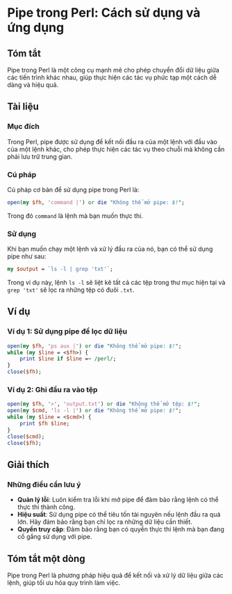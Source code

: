 <!--
Meta Description: # Pipe trong Perl: Cách sử dụng và ứng dụng ## Tóm tắt Pipe trong Perl là một công cụ mạnh mẽ cho phép chuyển đổi dữ liệu giữa các tiến trình khác nha...
Meta Keywords: pipe, perl, dụng, lệnh, trong
-->

# Pipe trong Perl: Cách sử dụng và ứng dụng

## Tóm tắt
Pipe trong Perl là một công cụ mạnh mẽ cho phép chuyển đổi dữ liệu giữa các tiến trình khác nhau, giúp thực hiện các tác vụ phức tạp một cách dễ dàng và hiệu quả.

## Tài liệu
### Mục đích
Trong Perl, pipe được sử dụng để kết nối đầu ra của một lệnh với đầu vào của một lệnh khác, cho phép thực hiện các tác vụ theo chuỗi mà không cần phải lưu trữ trung gian.

### Cú pháp
Cú pháp cơ bản để sử dụng pipe trong Perl là:

```perl
open(my $fh, 'command |') or die "Không thể mở pipe: $!";
```

Trong đó `command` là lệnh mà bạn muốn thực thi.

### Sử dụng
Khi bạn muốn chạy một lệnh và xử lý đầu ra của nó, bạn có thể sử dụng pipe như sau:

```perl
my $output = `ls -l | grep 'txt'`;
```

Trong ví dụ này, lệnh `ls -l` sẽ liệt kê tất cả các tệp trong thư mục hiện tại và `grep 'txt'` sẽ lọc ra những tệp có đuôi `.txt`.

## Ví dụ
### Ví dụ 1: Sử dụng pipe để lọc dữ liệu
```perl
open(my $fh, 'ps aux |') or die "Không thể mở pipe: $!";
while (my $line = <$fh>) {
    print $line if $line =~ /perl/;
}
close($fh);
```

### Ví dụ 2: Ghi đầu ra vào tệp
```perl
open(my $fh, '>', 'output.txt') or die "Không thể mở tệp: $!";
open(my $cmd, 'ls -l |') or die "Không thể mở pipe: $!";
while (my $line = <$cmd>) {
    print $fh $line;
}
close($cmd);
close($fh);
```

## Giải thích
### Những điều cần lưu ý
- **Quản lý lỗi**: Luôn kiểm tra lỗi khi mở pipe để đảm bảo rằng lệnh có thể thực thi thành công.
- **Hiệu suất**: Sử dụng pipe có thể tiêu tốn tài nguyên nếu lệnh đầu ra quá lớn. Hãy đảm bảo rằng bạn chỉ lọc ra những dữ liệu cần thiết.
- **Quyền truy cập**: Đảm bảo rằng bạn có quyền thực thi lệnh mà bạn đang cố gắng sử dụng với pipe.

## Tóm tắt một dòng
Pipe trong Perl là phương pháp hiệu quả để kết nối và xử lý dữ liệu giữa các lệnh, giúp tối ưu hóa quy trình làm việc.